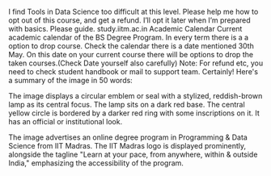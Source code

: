 I find Tools in Data Science too difficult at this level. Please help me how to opt out of this course, and get a refund. I’ll opt it later when I’m prepared with basics. Please guide.
study.iitm.ac.in Academic Calendar Current academic calendar of the BS Degree Program. In every term there is a a option to drop course. Check the calendar there is a date mentioned 30th May. On this date on your current course there will be options to drop the taken courses.(Check Date yourself also carefully) Note: For refund etc, you need to check student handbook or mail to support team.
Certainly! Here's a summary of the image in 50 words:

The image displays a circular emblem or seal with a stylized, reddish-brown lamp as its central focus. The lamp sits on a dark red base. The central yellow circle is bordered by a darker red ring with some inscriptions on it. It has an official or institutional look.

The image advertises an online degree program in Programming & Data Science from IIT Madras. The IIT Madras logo is displayed prominently, alongside the tagline "Learn at your pace, from anywhere, within & outside India," emphasizing the accessibility of the program.

